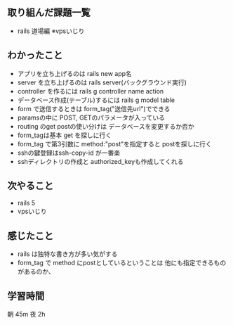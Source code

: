 ## 取り組んだ課題一覧
- rails 道場編
※vpsいじり
## わかったこと
- アプリを立ち上げるのは rails new app名
- server を立ち上げるのは rails server(バックグラウンド実行)
- controller を作るには rails g controller name action
- データベース作成(テーブル)するには rails g model table
- form で送信するときは form_tag("送信先url")でできる
- paramsの中に POST, GETのパラメータが入っている
- routing のget postの使い分けは データベースを変更するか否か
- form_tagは基本 get を探しに行く
- form_tag で第3引数に method:"post"を指定すると postを探しに行く
- sshの鍵登録はssh-copy-id が一番楽
- sshディレクトリの作成と authorized_keyも作成してくれる
## 次やること
- rails 5
- vpsいじり
  
## 感じたこと
- rails は独特な書き方が多い気がする
- form_tag で method にpostとしているということは 他にも指定できるものがあるのか、
  
## 学習時間
朝 45m 夜 2h
